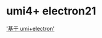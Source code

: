 # umi4+ electron21

['基于 umi+electron'](https://blog.csdn.net/weixin_44043810/article/details/118554069)
